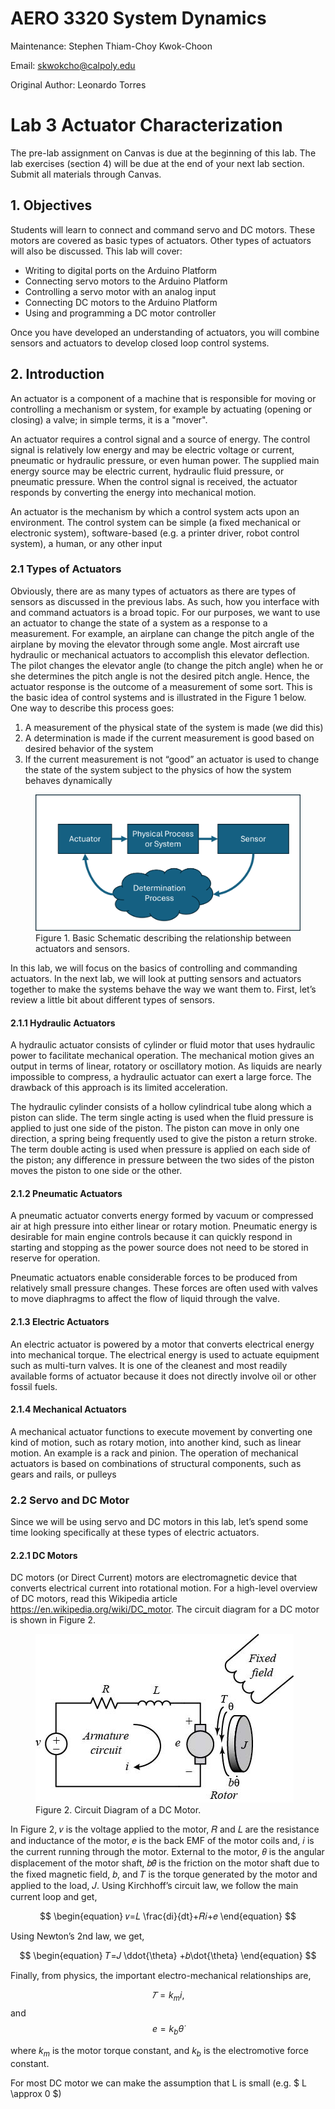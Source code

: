 # AERO 3320 System Dynamics

Maintenance: Stephen Thiam-Choy Kwok-Choon

Email: skwokcho@calpoly.edu

Original Author: Leonardo Torres

# Lab 3 Actuator Characterization

The pre-lab assignment on Canvas is due at the beginning of this lab. The lab exercises (section 4) will be due at the end of your next lab section. Submit all materials through Canvas.

## 1. Objectives

Students will learn to connect and command servo and DC motors. These motors are covered as basic types of actuators. Other types of actuators will also be discussed. This lab will cover:
- Writing to digital ports on the Arduino Platform
- Connecting servo motors to the Arduino Platform
- Controlling a servo motor with an analog input
- Connecting DC motors to the Arduino Platform
- Using and programming a DC motor controller

Once you have developed an understanding of actuators, you will combine sensors and actuators to develop closed loop control systems.

## 2. Introduction

An actuator is a component of a machine that is responsible for moving or controlling a mechanism or system, for example by actuating (opening or closing) a valve; in simple terms, it is a "mover".

An actuator requires a control signal and a source of energy. The control signal is relatively low energy and may be electric voltage or current, pneumatic or hydraulic pressure, or even human power. The supplied main energy source may be electric current, hydraulic fluid pressure, or pneumatic pressure. When the control signal is received, the actuator responds by converting the energy into mechanical motion.

An actuator is the mechanism by which a control system acts upon an environment. The control system can be simple (a fixed mechanical or electronic system), software-based (e.g. a printer driver, robot control system), a human, or any other input

### 2.1 Types of Actuators

Obviously, there are as many types of actuators as there are types of sensors as discussed in the previous labs. As such, how you interface with and command actuators is a broad topic. For our purposes, we want to use an actuator to change the state of a system as a response to a measurement. For example, an airplane can change the pitch angle of the airplane by moving the elevator through some angle. Most aircraft use hydraulic or mechanical actuators to accomplish this elevator deflection. The pilot changes the elevator angle (to change the pitch angle) when he or she determines the pitch angle is not the desired pitch angle. Hence, the actuator response is the outcome of a measurement of some sort. This is the basic idea of control systems and is illustrated in the Figure 1 below. One way to describe this process goes:

1. A measurement of the physical state of the system is made (we did this)
2. A determination is made if the current measurement is good based on desired behavior of the system
3. If the current measurement is not “good” an actuator is used to change the state of the system subject to the physics of how the system behaves dynamically

<figure>
  <img src="Relationship_Schematic.png" alt="Relationship between actuators and sensors" width: 100%;
  height: auto;
  /* Magic! */
  max-width: 50vw;>
  <figcaption>Figure 1. Basic Schematic describing the relationship between actuators and sensors.  </figcaption>
</figure>

In this lab, we will focus on the basics of controlling and commanding actuators. In the next lab, we will look at putting sensors and actuators together to make the systems behave the way we want them to. First, let’s review a little bit about different types of sensors.

#### 2.1.1 Hydraulic Actuators

A hydraulic actuator consists of cylinder or fluid motor that uses hydraulic power to facilitate mechanical operation. The mechanical motion gives an output in terms of linear, rotatory or oscillatory motion. As liquids are nearly impossible to compress, a hydraulic actuator can exert a large force. The drawback of this approach is its limited acceleration.

The hydraulic cylinder consists of a hollow cylindrical tube along which a piston can slide. The term single acting is used when the fluid pressure is applied to just one side of the piston. The piston can move in only one direction, a spring being frequently used to give the piston a return stroke. The term double acting is used when pressure is applied on each side of the piston; any difference in pressure between the two sides of the piston moves the piston to one side or the other.

#### 2.1.2 Pneumatic Actuators

A pneumatic actuator converts energy formed by vacuum or compressed air at high pressure into either linear or rotary motion. Pneumatic energy is desirable for main engine controls because it can quickly respond in starting and stopping as the power source does not need to be stored in reserve for operation.

Pneumatic actuators enable considerable forces to be produced from relatively small pressure changes. These forces are often used with valves to move diaphragms to affect the flow of liquid through the valve.

#### 2.1.3 Electric Actuators
An electric actuator is powered by a motor that converts electrical energy into mechanical torque. The electrical energy is used to actuate equipment such as multi-turn valves. It is one of the cleanest and most readily available forms of actuator because it does not directly involve oil or other fossil fuels. 

#### 2.1.4 Mechanical Actuators

A mechanical actuator functions to execute movement by converting one kind of motion, such as rotary motion, into another kind, such as linear motion. An example is a rack and pinion. The operation of mechanical actuators is based on combinations of structural components, such as gears and rails, or pulleys

### 2.2 Servo and DC Motor

Since we will be using servo and DC motors in this lab, let’s spend some time looking specifically at these types of electric actuators.

#### 2.2.1 DC Motors

DC motors (or Direct Current) motors are electromagnetic device that converts electrical current into rotational motion. For a high-level overview of DC motors, read this Wikipedia article https://en.wikipedia.org/wiki/DC_motor. The circuit diagram for a DC motor is shown in Figure 2.

<figure>
  <img src="circuit diagram DC Motor.jpeg" alt=Circuit Diagram of a DC Motor" width: 100%;
  height: auto;
  /* Magic! */
  max-width: 50vw;>
  <figcaption>Figure 2. Circuit Diagram of a DC Motor.  </figcaption>
</figure>

In Figure 2, 𝑣 is the voltage applied to the motor, 𝑅 and 𝐿 are the resistance and inductance of the motor, 𝑒 is the back EMF of the motor coils and, 𝑖 is the current running through the motor. External to the motor, 𝜃 is the angular displacement of the motor shaft, 𝑏𝜃̇ is the friction on the motor shaft due to the fixed magnetic field, 𝑏, and 𝑇 is the torque generated by the motor and applied to the load, 𝐽.
Using Kirchhoff’s circuit law, we follow the main current loop and get,

$$
\begin{equation}
  𝑣=𝐿 \frac{di}{dt}+𝑅𝑖+𝑒
\end{equation}
$$

Using Newton’s 2nd law, we get,

$$
\begin{equation}
  𝑇=𝐽 \ddot{\theta} +𝑏\dot{\theta} 
\end{equation}
$$

Finally, from physics, the important electro-mechanical relationships are,

$$
\begin{equation}
    𝑇=k_m i ,
\end{equation}
$$
 and
$$
  e= k_b \dot{\theta}  
$$

where $k_m$ is the motor torque constant, and $k_b$ is the electromotive force constant.

For most DC motor we can make the assumption that L is small (e.g. $ L \approx 0 $)